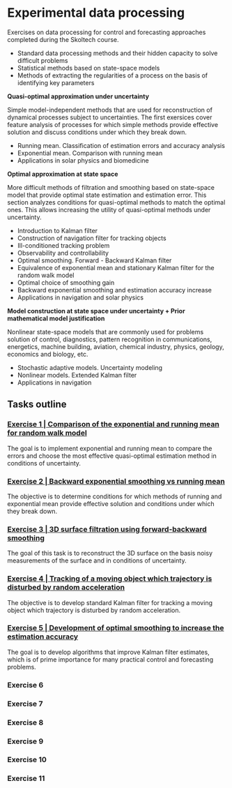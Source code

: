 # Experimental data processing 

Exercises on data processing for control and forecasting approaches completed during the Skoltech course.

- Standard data processing methods and their hidden capacity to solve difficult problems
- Statistical methods based on state-space models
- Methods of extracting the regularities of a process on the basis of identifying key parameters

**Quasi-optimal approximation under uncertainty**

Simple model-independent methods that are used for reconstruction of dynamical processes subject to uncertainties. The first exersices cover feature analysis of processes for which simple methods provide effective solution and discuss conditions under which they break down.

- Running mean. Classification of estimation errors and accuracy analysis
- Exponential mean. Comparison with running mean
- Applications in solar physics and biomedicine

**Optimal approximation at state space**

More difficult methods of filtration and smoothing based on state-space model that provide optimal state estimation and estimation error. This section analyzes conditions for quasi-optimal methods to match the optimal ones. This allows increasing the utility of quasi-optimal methods under uncertainty.

- Introduction to Kalman filter
- Construction of navigation filter for tracking objects
- Ill-conditioned tracking problem
- Observability and controllability
- Optimal smoothing. Forward - Backward Kalman filter
- Equivalence of exponential mean and stationary Kalman filter for the random walk model
- Optimal choice of smoothing gain
- Backward exponential smoothing and estimation accuracy increase
- Applications in navigation and solar physics

**Model construction at state space under uncertainty + Prior mathematical model justification**

Nonlinear state-space models that are commonly used for problems solution of control, diagnostics, pattern recognition in communications, energetics, machine building, aviation, chemical industry, physics, geology, economics and biology, etc.

- Stochastic adaptive models. Uncertainty modeling
- Nonlinear models. Extended Kalman filter
- Applications in navigation

## Tasks outline

### [Exercise 1 | Comparison of the exponential and running mean for random walk model](https://colab.research.google.com/drive/1B_eD5DMkFFIH4Pp2GyfjUtVevAe-1UmY#scrollTo=VLJ74DrC6Wqj)

The goal is to implement exponential and running mean to compare the errors and choose the most effective quasi-optimal estimation method in conditions of uncertainty.

### [Exercise 2 | Backward exponential smoothing vs running mean](https://colab.research.google.com/drive/1B_eD5DMkFFIH4Pp2GyfjUtVevAe-1UmY#scrollTo=xmGAluFB4CtL)

The objective is to determine conditions for which methods of running and exponential mean provide effective solution and conditions under which they break down.

### [Exercise 3 | 3D surface filtration using forward-backward smoothing](https://colab.research.google.com/drive/1B_eD5DMkFFIH4Pp2GyfjUtVevAe-1UmY#scrollTo=pd-UPMd3_erh)

The goal of this task is to reconstruct the 3D surface on the basis noisy measurements of the surface and in conditions of uncertainty.

### [Exercise 4 | Tracking of a moving object which trajectory is disturbed by random acceleration](https://colab.research.google.com/drive/1L3JPUu9EteRQEaIEXC7zDdbbu55x5_3d#scrollTo=VLJ74DrC6Wqj)

The objective is to develop standard Kalman filter for tracking a moving object which trajectory is disturbed by random acceleration.

### [Exercise 5 | Development of optimal smoothing to increase the estimation accuracy](https://colab.research.google.com/drive/1L3JPUu9EteRQEaIEXC7zDdbbu55x5_3d#scrollTo=M2ibpeTLoChV&line=1&uniqifier=1)

The goal is to develop algorithms that improve Kalman filter estimates, which is of prime importance for many practical control and forecasting problems.

### Exercise 6
### Exercise 7
### Exercise 8
### Exercise 9
### Exercise 10
### Exercise 11
